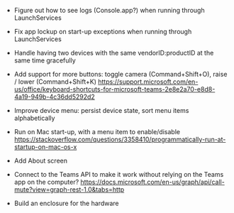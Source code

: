 * Figure out how to see logs (Console.app?) when running through LaunchServices

* Fix app lockup on start-up exceptions when running through LaunchServices

* Handle having two devices with the same vendorID:productID at the same time
  gracefully

* Add support for more buttons: toggle camera (Command+Shift+O), raise / lower (Command+Shift+K)
  https://support.microsoft.com/en-us/office/keyboard-shortcuts-for-microsoft-teams-2e8e2a70-e8d8-4a19-949b-4c36dd5292d2

* Improve device menu: persist device state, sort menu items alphabetically

* Run on Mac start-up, with a menu item to enable/disable
  https://stackoverflow.com/questions/3358410/programmatically-run-at-startup-on-mac-os-x

* Add About screen

* Connect to the Teams API to make it work without relying on the Teams app on the computer?
  https://docs.microsoft.com/en-us/graph/api/call-mute?view=graph-rest-1.0&tabs=http

* Build an enclosure for the hardware

